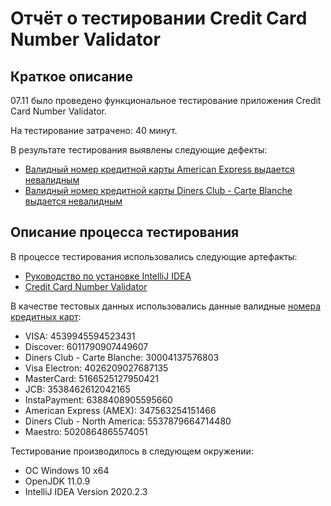 # Отчёт о тестировании Credit Card Number Validator

## Краткое описание

07.11 было проведено функциональное тестирование приложения Credit Card Number Validator.

На тестирование затрачено: 40 минут.

В результате тестирования выявлены следующие дефекты:
* [Валидный номер кредитной карты American Express выдается невалидным](https://github.com/Tatiana43/hw-1.2/issues/2)
* [Валидный номер кредитной карты Diners Club - Carte Blanche выдается невалидным](https://github.com/Tatiana43/hw-1.2/issues/1)

## Описание процесса тестирования

В процессе тестирования использовались следующие артефакты:
* [Руководство по установке IntelliJ IDEA](https://github.com/netology-code/javaqa-homeworks/blob/master/intro/idea.md)
* [Credit Card Number Validator](https://github.com/netology-code/javaqa-homeworks/tree/master/intro#%D0%BB%D0%B5%D0%B3%D0%B5%D0%BD%D0%B4%D0%B0-1)

В качестве тестовых данных использовались данные валидные [номера кредитных карт](https://www.freeformatter.com/credit-card-number-generator-validator.html):
* VISA: 4539945594523431
* Discover: 6011790907449607
* Diners Club - Carte Blanche: 30004137576803
* Visa Electron: 4026209027687135
* MasterCard: 5166525127950421
* JCB: 3538462612042165
* InstaPayment: 6388408905595660
* American Express (AMEX): 347563254151466
* Diners Club - North America: 5537879664714480
* Maestro: 5020864865574051

Тестирование производилось в следующем окружении:
* ОС Windows 10 x64
* OpenJDK 11.0.9
* IntelliJ IDEA Version 2020.2.3
